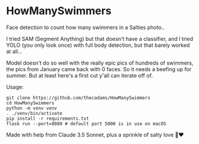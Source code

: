 # HowManySwimmers

Face detection to count how many swimmers in a Salties photo..

I tried SAM (Segment Anything) but that doesn't have a classifier, and I tried YOLO (you only look once) with full body detection, but that barely worked at all...



Model doesn't do so well with the really epic pics of hundreds of swimmers, the pics from January came back with 0 faces. So it needs a beefing up for summer. But at least here's a first cut y'all can iterate off of.


Usage:
```
git clone https://github.com/thecadams/HowManySwimmers
cd HowManySwimmers
python -m venv venv
. ./venv/bin/activate
pip install -r requirements.txt
flask run --port=8080 # default port 5000 is in use on macOS
```



Made with help from Claude 3.5 Sonnet, plus a sprinkle of salty love 🦀❤️